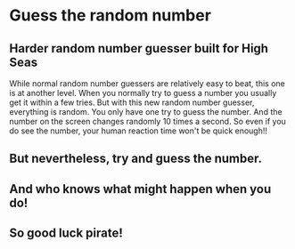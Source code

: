 # Guess the random number

## Harder random number guesser built for High Seas

While normal random number guessers are relatively easy to beat, this one is at another level.
When you normally try to guess a number you usually get it within a few tries.
But with this new random number guesser, everything is random. You only have one try to guess the number.
And the number on the screen changes randomly 10 times a second.
So even if you do see the number, your human reaction time won't be quick enough!!

## But nevertheless, try and guess the number.

## And who knows what might happen when you do!

## So good luck pirate!
